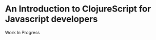 An Introduction to ClojureScript for Javascript developers
==========================================================

Work In Progress
